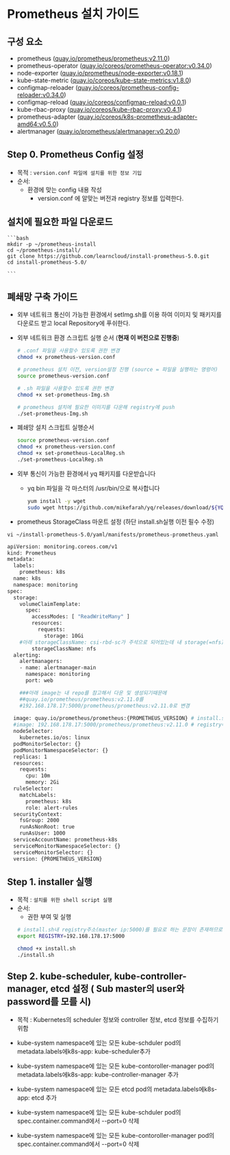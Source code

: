 
# Prometheus 설치 가이드

## 구성 요소
* prometheus ([quay.io/prometheus/prometheus:v2.11.0](https://quay.io/repository/prometheus/prometheus?tag=latest&tab=tags))
* prometheus-operator ([quay.io/coreos/prometheus-operator:v0.34.0](https://quay.io/repository/coreos/prometheus-operator?tag=latest&tab=tags))
* node-exporter ([quay.io/prometheus/node-exporter:v0.18.1](https://quay.io/repository/prometheus/node-exporter?tag=latest&tab=tags))
* kube-state-metric ([quay.io/coreos/kube-state-metrics:v1.8.0](https://quay.io/repository/coreos/kube-state-metrics?tag=latest&tab=tags))
* configmap-reloader ([quay.io/coreos/prometheus-config-reloader:v0.34.0](https://quay.io/repository/coreos/prometheus-config-reloader?tag=latest&tab=tags))
* configmap-reload ([quay.io/coreos/configmap-reload:v0.0.1](https://quay.io/repository/coreos/configmap-reload?tag=latest&tab=tags))
* kube-rbac-proxy ([quay.io/coreos/kube-rbac-proxy:v0.4.1](https://quay.io/repository/coreos/kube-rbac-proxy?tag=latest&tab=tags))
* prometheus-adapter ([quay.io/coreos/k8s-prometheus-adapter-amd64:v0.5.0](https://quay.io/repository/coreos/k8s-prometheus-adapter-amd64?tag=latest&tab=tags))
* alertmanager ([quay.io/prometheus/alertmanager:v0.20.0](https://quay.io/repository/prometheus/alertmanager?tag=latest&tab=tags))



## Step 0. Prometheus Config 설정
* 목적 : `version.conf 파일에 설치를 위한 정보 기입`
* 순서: 
	* 환경에 맞는 config 내용 작성
		* version.conf 에 알맞는 버전과 registry 정보를 입력한다.

## 설치에  필요한 파일 다운로드
	```bash
	mkdir -p ~/prometheus-install
	cd ~/prometheus-install/
	git clone https://github.com/learncloud/install-prometheus-5.0.git
	cd install-prometheus-5.0/
	
	```

## 폐쇄망 구축 가이드
* 외부 네트워크 통신이 가능한 환경에서 setImg.sh를 이용 하여 이미지 및 패키지를 다운로드 받고 local Repository에 푸쉬한다.
	
* 외부 네트워크 환경 스크립트 실행 순서 (**현재 이 버전으로 진행중**)
	```bash
	# .conf 파일을 사용할수 있도록 권한 변경
	chmod +x prometheus-version.conf

	# prometheus 설치 이전, version설정 진행 (source = 파일을 실행하는 명령어)
	source prometheus-version.conf

	# .sh 파일을 사용할수 있도록 권한 변경
	chmod +x set-prometheus-Img.sh

	# prometheus 설치에 필요한 이미지를 다운해 registry에 push 
	./set-prometheus-Img.sh
	
	```
* 폐쇄망 설치 스크립트 실행순서
	```bash
	source prometheus-version.conf
	chmod +x prometheus-version.conf
	chmod +x set-prometheus-LocalReg.sh
	./set-prometheus-LocalReg.sh
	```
* 외부 통신이 가능한 환경에서 yq 패키지를 다운받습니다 
  * yq bin 파일을 각 마스터의 /usr/bin/으로 복사합니다
	```bash
	yum install -y wget
	sudo wget https://github.com/mikefarah/yq/releases/download/${YQ_VERSION}/yq_linux_amd64 -O /usr/bin/yq
	```
	


* prometheus StorageClass 마운트 설정 (하단 install.sh실행 이전 필수 수정)

`vi ~/install-prometheus-5.0/yaml/manifests/prometheus-prometheus.yaml`

```bash
apiVersion: monitoring.coreos.com/v1
kind: Prometheus
metadata:
  labels:
    prometheus: k8s
  name: k8s
  namespace: monitoring
spec:
  storage:
    volumeClaimTemplate:
      spec:
        accessModes: [ "ReadWriteMany" ]
        resources:
          requests:
            storage: 10Gi
	#아래 storageClassName: csi-rbd-sc가 주석으로 되어있는데 내 storage(=nfs)를 지정해주면됩니다
        storageClassName: nfs
  alerting:
    alertmanagers:
    - name: alertmanager-main
      namespace: monitoring
      port: web

	###아래 image는 내 repo를 참고해서 다운 및 생성되기때문에 
	##quay.io/prometheus/prometheus:v2.11.0를
	#192.168.178.17:5000/prometheus/prometheus:v2.11.0로 변경
	
  image: quay.io/prometheus/prometheus:{PROMETHEUS_VERSION} # install.sh 스크립트를 돌리면 해당부분이 자동으로 아래와 같이 변환됨 
  #image: 192.168.178.17:5000/prometheus/prometheus:v2.11.0 # registry에 프로메테우스가 존재할 경우에는 quay.io부분을 local repo로 바꿔도 됩니다
  nodeSelector: 
    kubernetes.io/os: linux
  podMonitorSelector: {}
  podMonitorNamespaceSelector: {}
  replicas: 1
  resources:
    requests:
      cpu: 10m
      memory: 2Gi
  ruleSelector:
    matchLabels:
      prometheus: k8s
      role: alert-rules
  securityContext:
    fsGroup: 2000
    runAsNonRoot: true
    runAsUser: 1000
  serviceAccountName: prometheus-k8s
  serviceMonitorNamespaceSelector: {}
  serviceMonitorSelector: {}
  version: {PROMETHEUS_VERSION}
```



## Step 1. installer 실행
* 목적 : `설치를 위한 shell script 실행`
* 순서: 
	* 권한 부여 및 실행
	``` bash
	# install.sh내 registry주소(master ip:5000)를 필요로 하는 문장이 존재하므로 여기서 사전 작업 필요
	export REGISTRY=192.168.178.17:5000
	
	chmod +x install.sh
	./install.sh
	```


## Step 2. kube-scheduler, kube-controller-manager,  etcd 설정 ( Sub master의 user와 password를 모를 시)

* 목적 : Kubernetes의 scheduler 정보와 controller 정보, etcd 정보를 수집하기 위함

* kube-system namespace에 있는 모든 kube-schduler pod의 metadata.labels에k8s-app: kube-scheduler추가
* kube-system namespace에 있는 모든 kube-contoroller-manager pod의 metadata.labels에k8s-app: kube-controller-manager 추가
* kube-system namespace에 있는 모든 etcd pod의 metadata.labels에k8s-app: etcd 추가
* kube-system namespace에 있는 모든 kube-schduler pod의 spec.container.command에서 --port=0 삭제
* kube-system namespace에 있는 모든 kube-contoroller-manager pod의 spec.container.command에서 --port=0 삭제

